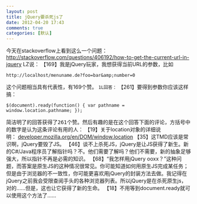 ```yaml
---
layout: post
title: jQuery要杀死js了
date: 2012-04-20 17:43
comments: true
categories: [默认]
---
```

今天在stackoverflow上看到这么一个问题：
<a href="http://stackoverflow.com/questions/406192/how-to-get-the-current-url-in-jquery">http://stackoverflow.com/questions/406192/how-to-get-the-current-url-in-jquery</a>
LZ说：
【169】我是jQuery玩家，我想获得当前URL的参数，比如
<pre><code>http://localhost/menuname.de?foo=bar&amp;amp;number=0</code></pre>
这个问题相当具有代表性，有169个赞。
<code>1L回答：</code>
【261】要得到参数你应该这样搞：
<pre><code>$(document).ready(function() { var pathname = window.location.pathname; });</code></pre>
<span style="font-family: monospace;">简洁明了的回答获得了261个赞。然后有趣的是在这个回答下面的评论，方括号中的数字是认为这条评论有用的人：</span>
【19】关于location对象的详细说明： <a href="https://developer.mozilla.org/en/DOM/window.location" rel="nofollow">developer.mozilla.org/en/DOM/window.location</a>
【35】这TMD应该是常识啊，jQuery要毁了JS。
【46】谈不上杀死JS，jQuery是让JS获得了新生。新的C#/Java程序员了解指针吗？不。他们需要了解吗？他们不需要，新的抽象足够强大，所以指针不再是必需的知识。
【68】“我怎样用jQuery ooxx？”这种问题，而答案是原生JS的这种情况很常见。你可能知道如何用原生JS完成某任务；但是由于浏览器的不一致性，你可能更喜欢用jQuery的封装方法去做。我记得在jQuery之前我会受限查阅手头的各种浏览器列表。所以jQuery是在杀死原生js，对的……但是，这也让它获得了新的生命。
【18】不用等到document.ready就可以使用这个方法了……
